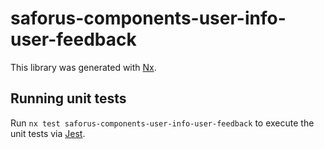 # saforus-components-user-info-user-feedback

This library was generated with [Nx](https://nx.dev).

## Running unit tests

Run `nx test saforus-components-user-info-user-feedback` to execute the unit tests via [Jest](https://jestjs.io).
